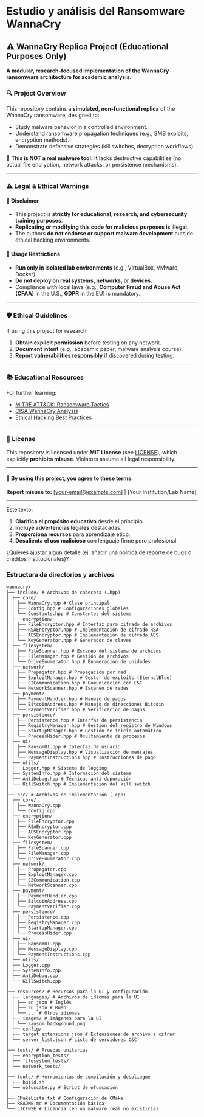 # Estudio y análisis del Ransomware WannaCry

## **⚠️ WannaCry Replica Project (Educational Purposes Only)**

**A modular, research-focused implementation of the WannaCry ransomware architecture for academic analysis.**

### **🔍 Project Overview**

This repository contains a **simulated, non-functional replica** of the WannaCry ransomware, designed to:

- Study malware behavior in a controlled environment.
- Understand ransomware propagation techniques (e.g., SMB exploits, encryption methods).
- Demonstrate defensive strategies (kill switches, decryption workflows).

🚫 **This is NOT a real malware tool.** It lacks destructive capabilities (no actual file encryption, network attacks, or persistence mechanisms).

---

### **⚠️ Legal & Ethical Warnings**

#### **🚨 Disclaimer**

- This project is **strictly for educational, research, and cybersecurity training purposes**.
- **Replicating or modifying this code for malicious purposes is illegal.**
- The authors **do not endorse or support malware development** outside ethical hacking environments.

#### **🔐 Usage Restrictions**

- **Run only in isolated lab environments** (e.g., VirtualBox, VMware, Docker).
- **Do not deploy on real systems, networks, or devices.**
- Compliance with local laws (e.g., **Computer Fraud and Abuse Act (CFAA)** in the U.S., **GDPR** in the EU) is mandatory.

---

### **🛡️ Ethical Guidelines**

If using this project for research:

1. **Obtain explicit permission** before testing on any network.
2. **Document intent** (e.g., academic paper, malware analysis course).
3. **Report vulnerabilities responsibly** if discovered during testing.

---

### **📚 Educational Resources**

For further learning:

- [MITRE ATT&CK: Ransomware Tactics](https://attack.mitre.org/software/S0366/)
- [CISA WannaCry Analysis](https://www.cisa.gov/news-events/cybersecurity-advisories/aa17-134a)
- [Ethical Hacking Best Practices](https://www.eccouncil.org/ethical-hacking/)

---

### **📝 License**

This repository is licensed under **MIT License** (see [LICENSE](LICENSE)), which explicitly **prohibits misuse**. Violators assume all legal responsibility.

---

#### **🛑 By using this project, you agree to these terms.**

**Report misuse to:** [your-email@example.com] | [Your Institution/Lab Name]

---

Este texto:

1. **Clarifica el propósito educativo** desde el principio.
2. **Incluye advertencias legales** destacadas.
3. **Proporciona recursos** para aprendizaje ético.
4. **Desalienta el uso malicioso** con lenguaje firme pero profesional.

¿Quieres ajustar algún detalle (ej: añadir una política de reporte de bugs o créditos institucionales)?

### Estructura de directorios y archivos

```
wannacry/
├── include/ # Archivos de cabecera (.hpp)
│ ├── core/
│ │ ├── WannaCry.hpp # Clase principal
│ │ ├── Config.hpp # Configuraciones globales
│ │ └── Constants.hpp # Constantes del sistema
│ ├── encryption/
│ │ ├── FileEncryptor.hpp # Interfaz para cifrado de archivos
│ │ ├── RSAEncryptor.hpp # Implementación de cifrado RSA
│ │ ├── AESEncryptor.hpp # Implementación de cifrado AES
│ │ └── KeyGenerator.hpp # Generador de claves
│ ├── filesystem/
│ │ ├── FileScanner.hpp # Escaneo del sistema de archivos
│ │ ├── FileManager.hpp # Gestión de archivos
│ │ └── DriveEnumerator.hpp # Enumeración de unidades
│ ├── network/
│ │ ├── Propagator.hpp # Propagación por red
│ │ ├── ExploitManager.hpp # Gestor de exploits (EternalBlue)
│ │ ├── C2Communication.hpp # Comunicación con C&C
│ │ └── NetworkScanner.hpp # Escaneo de redes
│ ├── payment/
│ │ ├── PaymentHandler.hpp # Manejo de pagos
│ │ ├── BitcoinAddress.hpp # Manejo de direcciones Bitcoin
│ │ └── PaymentVerifier.hpp # Verificación de pagos
│ ├── persistence/
│ │ ├── Persistence.hpp # Interfaz de persistencia
│ │ ├── RegistryManager.hpp # Gestión del registro de Windows
│ │ ├── StartupManager.hpp # Gestión de inicio automático
│ │ └── ProcessHider.hpp # Ocultamiento de procesos
│ ├── ui/
│ │ ├── RansomUI.hpp # Interfaz de usuario
│ │ ├── MessageDisplay.hpp # Visualización de mensajes
│ │ └── PaymentInstructions.hpp # Instrucciones de pago
│ └── utils/
│ ├── Logger.hpp # Sistema de logging
│ ├── SystemInfo.hpp # Información del sistema
│ ├── AntiDebug.hpp # Técnicas anti-depuración
│ └── KillSwitch.hpp # Implementación del kill switch
│
├── src/ # Archivos de implementación (.cpp)
│ ├── core/
│ │ ├── WannaCry.cpp
│ │ └── Config.cpp
│ ├── encryption/
│ │ ├── FileEncryptor.cpp
│ │ ├── RSAEncryptor.cpp
│ │ ├── AESEncryptor.cpp
│ │ └── KeyGenerator.cpp
│ ├── filesystem/
│ │ ├── FileScanner.cpp
│ │ ├── FileManager.cpp
│ │ └── DriveEnumerator.cpp
│ ├── network/
│ │ ├── Propagator.cpp
│ │ ├── ExploitManager.cpp
│ │ ├── C2Communication.cpp
│ │ └── NetworkScanner.cpp
│ ├── payment/
│ │ ├── PaymentHandler.cpp
│ │ ├── BitcoinAddress.cpp
│ │ └── PaymentVerifier.cpp
│ ├── persistence/
│ │ ├── Persistence.cpp
│ │ ├── RegistryManager.cpp
│ │ ├── StartupManager.cpp
│ │ └── ProcessHider.cpp
│ ├── ui/
│ │ ├── RansomUI.cpp
│ │ ├── MessageDisplay.cpp
│ │ └── PaymentInstructions.cpp
│ └── utils/
│ ├── Logger.cpp
│ ├── SystemInfo.cpp
│ ├── AntiDebug.cpp
│ └── KillSwitch.cpp
│
├── resources/ # Recursos para la UI y configuración
│ ├── languages/ # Archivos de idiomas para la UI
│ │ ├── en.json # Inglés
│ │ ├── ru.json # Ruso
│ │ └── ... # Otros idiomas
│ ├── images/ # Imágenes para la UI
│ │ └── ransom_background.png
│ └── config/
│ ├── target_extensions.json # Extensiones de archivo a cifrar
│ └── server_list.json # Lista de servidores C&C
│
├── tests/ # Pruebas unitarias
│ ├── encryption_tests/
│ ├── filesystem_tests/
│ └── network_tests/
│
├── tools/ # Herramientas de compilación y despliegue
│ ├── build.sh
│ └── obfuscate.py # Script de ofuscación
│
├── CMakeLists.txt # Configuración de CMake
├── README.md # Documentación básica
└── LICENSE # Licencia (en un malware real no existiría)

```
